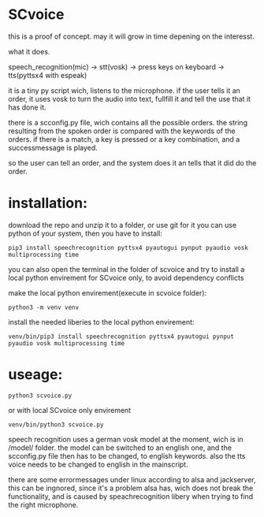 # SCvoice

this is a proof of concept. may it will grow in time depening on the interesst.

what it does.

speech_recognition(mic) -> stt(vosk) -> press keys on keyboard -> tts(pyttsx4 with espeak)

it is a tiny py script wich, listens to the microphone.
if the user tells it an order, it uses vosk to turn the audio into text, fullfill it and tell the use that it has done it.

there is a scconfig.py file, wich contains all the possible orders.
the string resulting from the spoken order is compared with the keywords of the orders.
if there is a match, a key is pressed or a key combination, and a successmessage is played.

so the user can tell an order, and the system does it an tells that it did do the order.

# installation:  
download the repo and unzip it to a folder, or use git for it
you can use python of your system, then you have to install: 
```
pip3 install speechrecognition pyttsx4 pyautogui pynput pyaudio vosk multiprocessing time
```
you can also open the terminal in the folder of scvoice and try to install a local python envirement for SCvoice only, to avoid dependency conflicts

make the local python envirement(execute in scvoice folder): 
```
python3 -m venv venv
```
install the needed liberies to the local python envirement: 
```
venv/bin/pip3 install speechrecognition pyttsx4 pyautogui pynput pyaudio vosk multiprocessing time
```
# useage:
```
python3 scvoice.py 
```
or with local SCvoice only envirement
```
venv/bin/python3 scvoice.py 
```

speech recognition uses a german vosk model at the moment, wich is in /model/ folder.
the model can be switched to an english one, and the scconfig.py file then has to be changed, to english keywords. 
also the tts voice needs to be changed to english in the mainscript. 

there are some errormessages under linux according to alsa and jackserver, this can be ingnored, 
since it's a problem alsa has, wich does not break the functionality, and is caused by speachrecognition libery when trying to find the right microphone.

